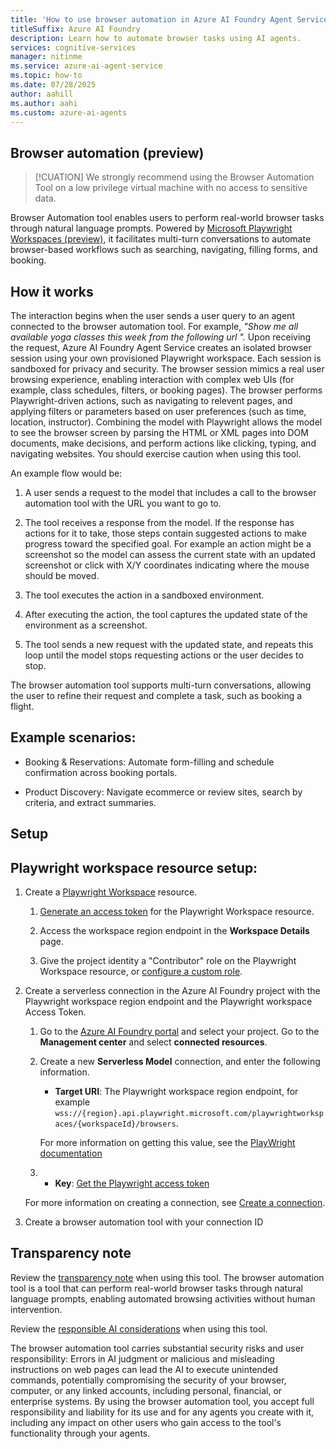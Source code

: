 ```yaml
---
title: 'How to use browser automation in Azure AI Foundry Agent Service'
titleSuffix: Azure AI Foundry
description: Learn how to automate browser tasks using AI agents.
services: cognitive-services
manager: nitinme
ms.service: azure-ai-agent-service
ms.topic: how-to
ms.date: 07/28/2025
author: aahill
ms.author: aahi
ms.custom: azure-ai-agents
---
```


## Browser automation (preview)

> [!CUATION]
> We strongly recommend using the Browser Automation Tool on a low privilege virtual machine with no access to sensitive data.

Browser Automation tool enables users to perform real-world browser tasks through natural language prompts. Powered by [Microsoft Playwright Workspaces (preview)](/azure/playwright-testing/overview-what-is-microsoft-playwright-testing), it facilitates multi-turn conversations to automate browser-based workflows such as searching, navigating, filling forms, and booking.

## How it works

The interaction begins when the user sends a user query to an agent connected to the browser automation tool. For example, *"Show me all available yoga classes this week from the following url <url>".* Upon receiving the request, Azure AI Foundry Agent Service creates an isolated browser session using your own provisioned Playwright workspace. Each session is sandboxed for privacy and security. The browser session mimics a real user browsing experience, enabling interaction with complex web UIs (for example, class schedules, filters, or booking pages). The browser performs Playwright-driven actions, such as navigating to relevent pages, and applying filters or parameters based on user preferences (such as time, location, instructor).  Combining the model with Playwright allows the model to see the browser screen by parsing the HTML or XML pages into DOM documents, make decisions, and perform actions like clicking, typing, and navigating websites. You should exercise caution when using this tool.

An example flow would be:

1. A user sends a request to the model that includes a call to the browser automation tool with the URL you want to go to.

1. The tool receives a response from the model. If the response has actions for it to take, those steps contain suggested actions to make progress toward the specified goal. For example an action might be a screenshot so the model can assess the current state with an updated screenshot or click with X/Y coordinates indicating where the mouse should be moved.

1. The tool executes the action in a sandboxed environment.

1. After executing the action, the tool captures the updated state of the environment as a screenshot.

1. The tool sends a new request with the updated state, and repeats this loop until the model stops requesting actions or the user decides to stop.

The browser automation tool supports multi-turn conversations, allowing the user to refine their request and complete a task, such as booking a flight.

## Example scenarios:

- Booking & Reservations: Automate form-filling and schedule confirmation across booking portals.

- Product Discovery: Navigate ecommerce or review sites, search by criteria, and extract summaries.

## Setup

## Playwright workspace resource setup:

1. Create a [Playwright Workspace](https://aka.ms/pww/docs/manage-workspaces) resource.

    1. [Generate an access token](https://aka.ms/pww/docs/manage-access-tokens) for the Playwright Workspace resource. 
    
    1. Access the workspace region endpoint in the **Workspace Details** page.
    1. Give the project identity a "Contributor" role on the Playwright Workspace resource, or [configure a custom role](https://aka.ms/pww/docs/manage-workspace-access). 
    
1. Create a serverless connection in the Azure AI Foundry project with the Playwright workspace region endpoint and the Playwright workspace Access Token.

    1. Go to the [Azure AI Foundry portal](https://ai.azure.com/) and select your project. Go to the **Management center** and select **connected resources**.

    1. Create a new **Serverless Model** connection, and enter the following information.

        * **Target URI**: The Playwright workspace region endpoint, for example `wss://{region}.api.playwright.microsoft.com/playwrightworkspaces/{workspaceId}/browsers`.

        For more information on getting this value, see the [PlayWright documentation](https://aka.ms/pww/docs/configure-service-endpoint)

    1. * **Key**: [Get the Playwright access token](https://aka.ms/pww/docs/generate-access-token)

    For more information on creating a connection, see [Create a connection](../../../how-to/connections-add.md?pivots=fdp-project).

1. Create a browser automation tool with your connection ID

## Transparency note

Review the [transparency note](/azure/ai-foundry/responsible-ai/agents/transparency-note#enabling-autonomous-actions-with-or-without-human-input-through-action-tools) when using this tool. The browser automation tool is a tool that can perform real-world browser tasks through natural language prompts, enabling automated browsing activities without human intervention.

Review the [responsible AI considerations](/azure/ai-foundry/responsible-ai/agents/transparency-note#considerations-when-choosing-a-use-case) when using this tool.

The browser automation tool carries substantial security risks and user responsibility: Errors in AI judgment or malicious and misleading instructions on web pages can lead the AI to execute unintended commands, potentially compromising the security of your browser, computer, or any linked accounts, including personal, financial, or enterprise systems. By using the browser automation tool, you accept full responsibility and liability for its use and for any agents you create with it, including any impact on other users who gain access to the tool's functionality through your agents.